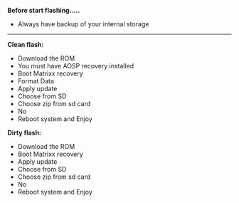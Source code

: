 **Before start flashing.....** 
- Always have backup of your internal storage
----
**Clean flash:** 
- Download the ROM 
- You must have AOSP recovery installed
- Boot Matrixx recovery
- Format Data
- Apply update
- Choose from SD
- Choose zip from sd card
- No
- Reboot system and Enjoy

**Dirty flash:** 
- Download the ROM 
- Boot Matrixx recovery
- Apply update
- Choose from SD
- Choose zip from sd card
- No
- Reboot system and Enjoy
